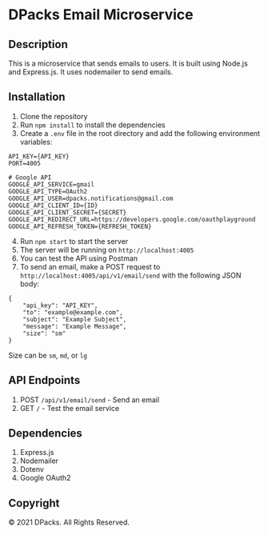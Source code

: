 # DPacks Email Microservice
## Description
This is a microservice that sends emails to users. It is built using Node.js and Express.js. It uses nodemailer to send emails.

## Installation
1. Clone the repository
2. Run `npm install` to install the dependencies
3. Create a `.env` file in the root directory and add the following environment variables:

```
API_KEY={API_KEY}
PORT=4005

# Google API
GOOGLE_API_SERVICE=gmail
GOOGLE_API_TYPE=OAuth2
GOOGLE_API_USER=dpacks.notifications@gmail.com
GOOGLE_API_CLIENT_ID={ID}
GOOGLE_API_CLIENT_SECRET={SECRET}
GOOGLE_API_REDIRECT_URL=https://developers.google.com/oauthplayground
GOOGLE_API_REFRESH_TOKEN={REFRESH_TOKEN}
```

4. Run `npm start` to start the server
5. The server will be running on `http://localhost:4005`
6. You can test the API using Postman
7. To send an email, make a POST request to `http://localhost:4005/api/v1/email/send` with the following JSON body:

```
{
    "api_key": "API_KEY",
    "to": "example@example.com",
    "subject": "Example Subject",
    "message": "Example Message",
    "size": "sm"
}
```
Size can be `sm`, `md`, or `lg`

## API Endpoints
1. POST `/api/v1/email/send` - Send an email
2. GET `/` - Test the email service

## Dependencies
1. Express.js
2. Nodemailer
3. Dotenv
4. Google OAuth2

## Copyright
&copy; 2021 DPacks. All Rights Reserved.